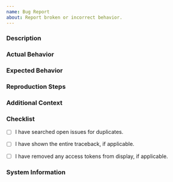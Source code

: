```yaml
---
name: Bug Report
about: Report broken or incorrect behavior.
---
```


<!-- Please read the contributing guidelines before opening this issue. -->


### Description
<!-- What exactly is wrong and why? -->


### Actual Behavior
<!-- What really happened here? If you have a traceback, this is where you'd put it. -->


### Expected Behavior
<!-- What did you expect to happen here? What is different? -->


### Reproduction Steps
<!-- Why did this happen? -->


### Additional Context
<!-- Do you have anything to add to this? -->


### Checklist
<!-- All of the boxes should be checked before you open the issue. -->
<!-- Put an x inside [ ] to check it, like so: [x] -->

- [ ] I have searched open issues for duplicates.
- [ ] I have shown the entire traceback, if applicable.
- [ ] I have removed any access tokens from display, if applicable.


### System Information
<!-- Contributors may need to know your system information to reproduce this issue. -->

